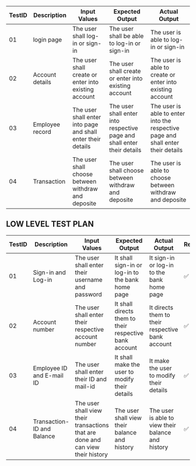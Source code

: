 | TestID | Description     | Input Values                       | Expected Output | Actual Output |
|-------|-----------------|------------------------------------|-----------------|---------------|               
| 01  |   login page      |  The user shall log-in or sign-in   | The user shall be able to log-in or sign-in | The user is able to log-in or sign-in|
| 02 | Account details|The user shall create or enter into existing account|The user shall create or enter into existing account|The user is able to create or enter into existing account  |
| 03 |  Employee record | The user shall enter into page and shall enter their details| The user shall enter into respective page and shall enter their details | The user is able to enter into the respective page and shall enter their details              |
| 04 |   Transaction    | The user shall choose between withdraw and deposite |  The user shall choose between withdraw and deposite |  The user is able to choose between  withdraw and deposite          |




## LOW LEVEL TEST PLAN
  
| TestID   | Description                 | Input Values | Expected Output | Actual Output | Result   | 
|----------|-----------------------------|--------------|-----------------|---------------|----------|     
| 01       |   Sign-in and Log-in        | The user shall enter their username and password| It shall sign-in or log-in to the bank home page |   It sign-in or log-in to the bank home page         |    ✅     |
| 02       |   Account number            | The user shall enter their respective account number | It shall directs them to their respective bank account | It directs them to their respective bank account              |   ✅       |
| 03       | Employee ID and E-mail ID   | The user shall enter their ID and mail-id            |    It shall make the user to modify their details |   It make the user to modify their details             |    ✅      |
| 04       |  Transaction-ID and Balance | The user shall view their transactions that are done and can view their history |    The user shall view their balance and history             |    The user is able to view their balance and  history            |   ✅       |
